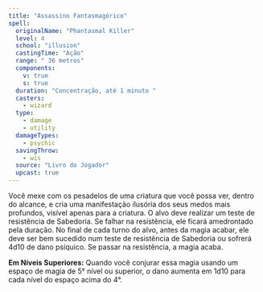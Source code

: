 ```yaml
---
title: "Assassino Fantasmagórico"
spell:
  originalName: "Phantasmal Killer"
  level: 4
  school: "illusion"
  castingTime: "Ação"
  range: " 36 metros"
  components:
    v: true
    s: true
  duration: "Concentração, até 1 minuto "
  casters:
    - wizard
  type:
    - damage
    - utility
  damageTypes:
    - psychic
  savingThrow:
    - wis
  source: "Livro do Jogador"
  upcast: true
---
```


Você mexe com os pesadelos de uma criatura que você possa ver, dentro do alcance, e cria uma manifestação ilusória dos seus medos mais profundos, visível apenas para a criatura. O alvo deve realizar um teste de resistência de Sabedoria. Se falhar na resistência, ele ficará amedrontado pela duração. No final de cada turno do alvo, antes da magia acabar, ele deve ser bem sucedido num teste de resistência de Sabedoria ou sofrerá 4d10 de dano psíquico. Se passar na resistência, a magia acaba.

**Em Níveis Superiores:** Quando você conjurar essa magia usando um espaço de magia de 5° nível ou superior, o dano aumenta em 1d10 para cada nível do espaço acima do 4°.
